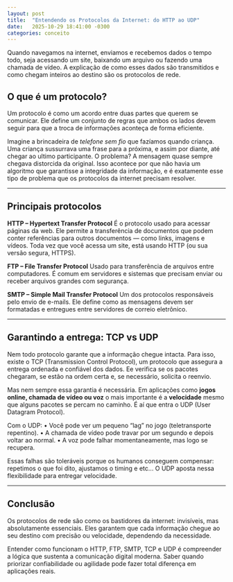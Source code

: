 ```yaml
---
layout: post
title:  "Entendendo os Protocolos da Internet: do HTTP ao UDP"
date:   2025-10-29 18:41:00 -0300
categories: conceito
---
```


Quando navegamos na internet, enviamos e recebemos dados o tempo todo, seja acessando um site, baixando um arquivo ou fazendo uma chamada de vídeo. A explicação de como esses dados são transmitidos e como chegam inteiros ao destino são os protocolos de rede.

## O que é um protocolo?

Um protocolo é como um acordo entre duas partes que querem se comunicar. Ele define um conjunto de regras que ambos os lados devem seguir para que a troca de informações aconteça de forma eficiente.

Imagine a brincadeira de *telefone sem fio* que fazíamos quando criança. Uma criança sussurrava uma frase para a próxima, e assim por diante, até chegar ao ultimo participante. O problema? A mensagem quase sempre chegava distorcida da original. Isso acontece por que não havia um algoritmo que garantisse a integridade da informação, e é exatamente esse tipo de problema que os protocolos da internet precisam resolver.

---

## Principais protocolos
**HTTP – Hypertext Transfer Protocol**
É o protocolo usado para acessar páginas da web. Ele permite a transferência de documentos que podem conter referências para outros documentos — como links, imagens e vídeos. Toda vez que você acessa um site, está usando HTTP (ou sua versão segura, HTTPS).

**FTP – File Transfer Protocol**
Usado para transferência de arquivos entre computadores. É comum em servidores e sistemas que precisam enviar ou receber arquivos grandes com segurança.

**SMTP – Simple Mail Transfer Protocol**
Um dos protocolos responsáveis pelo envio de e-mails. Ele define como as mensagens devem ser formatadas e entregues entre servidores de correio eletrônico.

---

## Garantindo a entrega: TCP vs UDP

Nem todo protocolo garante que a informação chegue intacta. Para isso, existe o TCP (Transmission Control Protocol), um protocolo que assegura a entrega ordenada e confiável dos dados. Ee verifica se os pacotes chegaram, se estão na ordem certa e, se necessário, solicita o reenvio.

Mas nem sempre essa garantia é necessária. Em aplicações como **jogos online, chamada de vídeo ou voz** o mais importante é a **velocidade** mesmo que alguns pacotes se percam no caminho. É aí que entra o UDP (User Datagram Protocol).

Com o UDP:
• Você pode ver um pequeno “lag” no jogo (teletransporte repentino).
• A chamada de vídeo pode travar por um segundo e depois voltar ao normal.
• A voz pode falhar momentaneamente, mas logo se recupera.

Essas falhas são toleráveis porque os humanos conseguem compensar: repetimos o que foi dito, ajustamos o timing e etc... O UDP aposta nessa flexibilidade para entregar velocidade.

---

## Conclusão
Os protocolos de rede são como os bastidores da internet: invisíveis, mas absolutamente essenciais. Eles garantem que cada informação chegue ao seu destino com precisão ou velocidade, dependendo da necessidade.

Entender como funcionam o HTTP, FTP, SMTP, TCP e UDP é compreender a lógica que sustenta a comunicação digital moderna. Saber quando priorizar confiabilidade ou agilidade pode fazer total diferença em aplicações reais.

